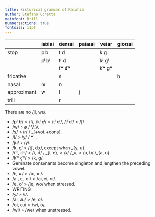 ```yaml
---
title: Historical grammar of Kalahim
author: Stefano Coretta
mainfont: Brill
numbersections: true
fontsize: 11pt
---
```


|             | labial | dental | palatal | velar | glottal |
|-------------|--------|--------|---------|-------|---------|
| stop        | p b    | t d    |         | k g   |         |
|             | pʲ bʲ  | tʲ dʲ  |         | kʲ gʲ |         |
|             |        | tʷ dʷ  |         | kʷ gʷ |         |
| fricative   |        | s      |         |       | h       |
| nasal       | m      | n      |         |       |         |
| approximant | w      | l      | j       |       |         |
| trill       |        | r      |         |       |         |

There are no /ji, wu/.

* /pʲ bʲ/ > /f/, /kʲ gʲ/ > /tʲ dʲ/, /tʲ dʲ/ > /ʃ/
* /w/ > ∅ / V\_V.
* /s/ > /r/ / \_[+voi, +cons].
* /i/ > /y/ / ʷ\_.
* /ju/ > /y/.
* /k, g/ > /tʃ, dʒ/, except when \_{y, u}.
* /tʷ, dʷ/ > /t, d/ / \_{i, e}, > /k/ /\_u, > /p, b/ /\_{a, o}.
* /kʷ gʷ/ > /k, g/.
* Geminate consonants become singleton and lengthen the preceding vowel.
* /iː, uː/ > /eː, oː/.
* /aː, eː, oː/ > /ai, ei, oi/.
* /e, o/ > /je, wo/ when stressed.
* WRITING
* /y/ > /i/.
* /ai, au/ > /e, o/.
* /oi, ou/ > /wi, o/.
* /wi/ > /we/ when unstressed.
